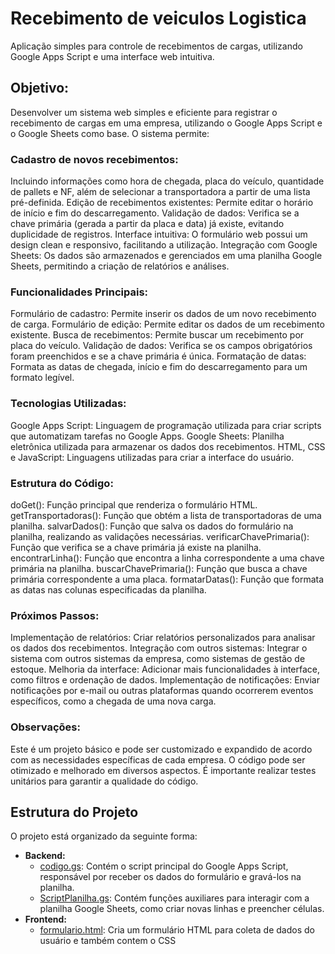 # Recebimento de veiculos Logistica
Aplicação simples para controle de recebimentos de cargas, utilizando Google Apps Script e uma interface web intuitiva.

## Objetivo:

Desenvolver um sistema web simples e eficiente para registrar o recebimento de cargas em uma empresa, utilizando o Google Apps Script e o Google Sheets como base. O sistema permite:

### Cadastro de novos recebimentos: 
Incluindo informações como hora de chegada, placa do veículo, quantidade de pallets e NF, além de selecionar a transportadora a partir de uma lista pré-definida.
Edição de recebimentos existentes: Permite editar o horário de início e fim do descarregamento.
Validação de dados: Verifica se a chave primária (gerada a partir da placa e data) já existe, evitando duplicidade de registros.
Interface intuitiva: O formulário web possui um design clean e responsivo, facilitando a utilização.
Integração com Google Sheets: Os dados são armazenados e gerenciados em uma planilha Google Sheets, permitindo a criação de relatórios e análises.

### Funcionalidades Principais:

Formulário de cadastro: Permite inserir os dados de um novo recebimento de carga.
Formulário de edição: Permite editar os dados de um recebimento existente.
Busca de recebimentos: Permite buscar um recebimento por placa do veículo.
Validação de dados: Verifica se os campos obrigatórios foram preenchidos e se a chave primária é única.
Formatação de datas: Formata as datas de chegada, início e fim do descarregamento para um formato legível.

### Tecnologias Utilizadas:

Google Apps Script: Linguagem de programação utilizada para criar scripts que automatizam tarefas no Google Apps.
Google Sheets: Planilha eletrônica utilizada para armazenar os dados dos recebimentos.
HTML, CSS e JavaScript: Linguagens utilizadas para criar a interface do usuário.

### Estrutura do Código:

doGet(): Função principal que renderiza o formulário HTML.
getTransportadoras(): Função que obtém a lista de transportadoras de uma planilha.
salvarDados(): Função que salva os dados do formulário na planilha, realizando as validações necessárias.
verificarChavePrimaria(): Função que verifica se a chave primária já existe na planilha.
encontrarLinha(): Função que encontra a linha correspondente a uma chave primária na planilha.
buscarChavePrimaria(): Função que busca a chave primária correspondente a uma placa.
formatarDatas(): Função que formata as datas nas colunas especificadas da planilha.

### Próximos Passos:

Implementação de relatórios: Criar relatórios personalizados para analisar os dados dos recebimentos.
Integração com outros sistemas: Integrar o sistema com outros sistemas da empresa, como sistemas de gestão de estoque.
Melhoria da interface: Adicionar mais funcionalidades à interface, como filtros e ordenação de dados.
Implementação de notificações: Enviar notificações por e-mail ou outras plataformas quando ocorrerem eventos específicos, como a chegada de uma nova carga.

### Observações:

Este é um projeto básico e pode ser customizado e expandido de acordo com as necessidades específicas de cada empresa.
O código pode ser otimizado e melhorado em diversos aspectos.
É importante realizar testes unitários para garantir a qualidade do código.


## Estrutura do Projeto

O projeto está organizado da seguinte forma:

* **Backend:**
  * [codigo.gs](./codigo.gs): Contém o script principal do Google Apps Script, responsável por receber os dados do formulário e gravá-los na planilha.
  * [ScriptPlanilha.gs](./ScriptsPlanilha.gs): Contém funções auxiliares para interagir com a planilha Google Sheets, como criar novas linhas e preencher células.
* **Frontend:**
  * [formulario.html](./formulario.html): Cria um formulário HTML para coleta de dados do usuário e também contem o CSS
